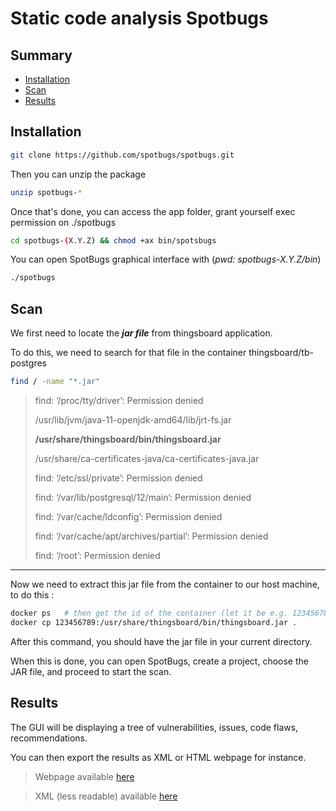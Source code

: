 # Static code analysis Spotbugs

## Summary
- [Installation](#installation)
- [Scan](#scan)
- [Results](#results) 


## Installation

```bash
git clone https://github.com/spotbugs/spotbugs.git
```


Then you can unzip the package

```bash
unzip spotbugs-* 
```


Once that's done, you can access the app folder, grant yourself exec permission on ./spotbugs 

```bash
cd spotbugs-(X.Y.Z) && chmod +ax bin/spotsbugs
```

You can open SpotBugs graphical interface with (*pwd: spotbugs-X.Y.Z/bin*)

```bash
./spotbugs
```

## Scan

We first need to locate the ***jar file*** from thingsboard application.

To do this, we need to search for that file in the container thingsboard/tb-postgres

```bash
find / -name "*.jar"
```
>find: ‘/proc/tty/driver’: Permission denied
>
>/usr/lib/jvm/java-11-openjdk-amd64/lib/jrt-fs.jar
>
>**/usr/share/thingsboard/bin/thingsboard.jar**
>
>/usr/share/ca-certificates-java/ca-certificates-java.jar
>
>find: ‘/etc/ssl/private’: Permission denied
>
>find: ‘/var/lib/postgresql/12/main’: Permission denied
>
>find: ‘/var/cache/ldconfig’: Permission denied
>
>find: ‘/var/cache/apt/archives/partial’: Permission denied
>
>find: ‘/root’: Permission denied

---

Now we need to extract this jar file from the container to our host machine, to do this :

```bash
docker ps   # then get the id of the container (let it be e.g. 123456789)
docker cp 123456789:/usr/share/thingsboard/bin/thingsboard.jar .
```

After this command, you should have the jar file in your current directory.

When this is done, you can open SpotBugs, create a project, choose the JAR file, and proceed to start the scan.


## Results

The GUI will be displaying a tree of vulnerabilities, issues, code flaws, recommendations.

You can then export the results as XML or HTML webpage for instance.

>Webpage available [here](sbugs-result.xml.html)

>XML (less readable) available [here](sbugs-result.xml)



